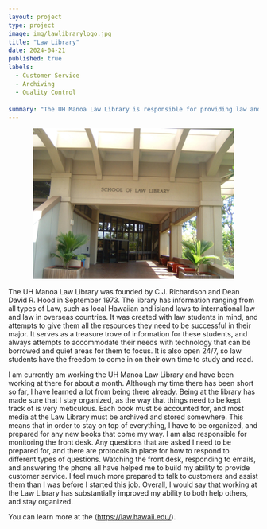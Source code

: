 ```yaml
---
layout: project
type: project
image: img/lawlibrarylogo.jpg
title: "Law Library"
date: 2024-04-21
published: true
labels:
  - Customer Service
  - Archiving
  - Quality Control

summary: "The UH Manoa Law Library is responsible for providing law and prelaw students with the necessary tools for success." 
---
```


<div style="text-align: center;">
  <img class="img-fluid" src="../img/lawlibrary.jpg" style="max-width: 80%;" />
</div>

The UH Manoa Law Library was founded by C.J. Richardson and Dean David R. Hood in September 1973. The library has information ranging from all types of Law, such as local Hawaiian and island laws to international law and law in overseas countries. It was created with law students in mind, and attempts to give them all the resources they need to be successful in their major. It serves as a treasure trove of information for these students, and always attempts to accommodate their needs with technology that can be borrowed and quiet areas for them to focus. It is also open 24/7, so law students have the freedom to come in on their own time to study and read. 

I am currently am working the UH Manoa Law Library and have been working at there for about a month. Although my time there has been short so far, I have learned a lot from being there already. Being at the library has made sure that I stay organized, as the way that things need to be kept track of is very meticulous. Each book must be accounted for, and most media at the Law Library must be archived and stored somewhere. This means that in order to stay on top of everything, I have to be organized, and prepared for any new books that come my way. I am also responsible for monitoring the front desk. Any questions that are asked I need to be prepared for, and there are protocols in place for how to respond to different types of questions. Watching the front desk, responding to emails, and answering the phone all have helped me to build my ability to provide customer service. I feel much more prepared to talk to customers and assist them than I was before I started this job. Overall, I would say that working at the Law Library has substantially improved my ability to both help others, and stay organized. 

You can learn more at the (https://law.hawaii.edu/).
